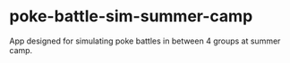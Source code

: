 # poke-battle-sim-summer-camp
App designed for simulating poke battles in between 4 groups at summer camp.
